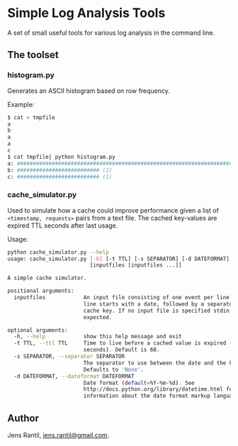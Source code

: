 Simple Log Analysis Tools
=========================
A set of small useful tools for various log analysis in the command
line.

The toolset
-----------
### histogram.py
Generates an ASCII histogram based on row frequency.

Example:

```bash
$ cat > tmpfile                                                                                                                                          [21:24:30]
a
b
a
a
c
$ cat tmpfile| python histogram.py                                                                                                                     [21:24:57]
a: ################################################################################ (3)
b: ########################## (1)
c: ########################## (1)
```

### cache_simulator.py
Used to simulate how a cache could improve performance given a list of
`<timestamp, requests>` pairs from a text file. The cached key-values are
expired TTL seconds after last usage.

Usage:

```bash
python cache_simulator.py --help                                                                                                                     [21:54:46]
usage: cache_simulator.py [-h] [-t TTL] [-s SEPARATOR] [-d DATEFORMAT]
                          [inputfiles [inputfiles ...]]

A simple cache simulator.

positional arguments:
  inputfiles            An input file consisting of one event per line. Each
                        line starts with a date, followed by a separator and a
                        cache key. If no input file is specified stdin is
                        expected.

optional arguments:
  -h, --help            show this help message and exit
  -t TTL, --ttl TTL     Time to live before a cached value is expired (in
                        seconds). Default is 60.
  -s SEPARATOR, --separator SEPARATOR
                        The separator to use between the date and the key.
                        Defaults to 'None'.
  -d DATEFORMAT, --dateformat DATEFORMAT
                        Date format (default=%Y-%m-%d). See
                        http://docs.python.org/library/datetime.html for
                        information about the date format markup language.
```

Author
------
Jens Rantil, <jens.rantil@gmail.com>.
